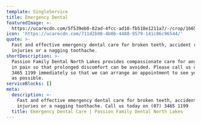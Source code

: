 ```yaml
---
template: SingleService
title: Emergency Dental
featuredImage: >-
  https://ucarecdn.com/5f539eb0-82ad-4fcc-ad10-fb518e1211a7/-/crop/1665x1556/0,103/-/preview/-/enhance/100/
icon: 'https://ucarecdn.com/711d2b98-4b0b-4488-9579-141c86c96544/'
quote: >-
  Fast and effective emergency dental care for broken teeth, accident related
  injuries or a nagging toothache.
shortDescription: >-
  Passion Family Dental North Lakes provides compassionate care for any patient
  in pain so that prolonged discomfort can be avoided. Please call us on (07)
  3465 1199 immediately so that we can arrange an appointment to see you as soon
  as possible. 
serviceBlocks: []
meta:
  description: >-
    Fast and effective emergency dental care for broken teeth, accident related
    injuries or a nagging toothache. Call us today on (07) 3465 1199
  title: Emergency Dental Care | Passion Family Dental North Lakes
---
```


